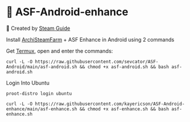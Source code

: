 # 🍃 ASF-Android-enhance

📄 Created by [Steam Guide](https://steamcommunity.com/sharedfiles/filedetails/?id=2570297945) 

Install [ArchiSteamFarm](https://github.com/JustArchiNET/ArchiSteamFarm) + ASF Enhance in Android using 2 commands

Get [Termux](https://f-droid.org/ru/packages/com.termux/), open and enter the commands:

```
curl -L -O https://raw.githubusercontent.com/sevcator/ASF-Android/main/asf-android.sh && chmod +x asf-android.sh && bash asf-android.sh
```
Login Into Ubuntu
```
proot-distro login ubuntu
```
```
curl -L -O https://raw.githubusercontent.com/kayericson/ASF-Android-enhance/main/asf-enhance.sh && chmod +x asf-enhance.sh && bash asf-enhance.sh
```

